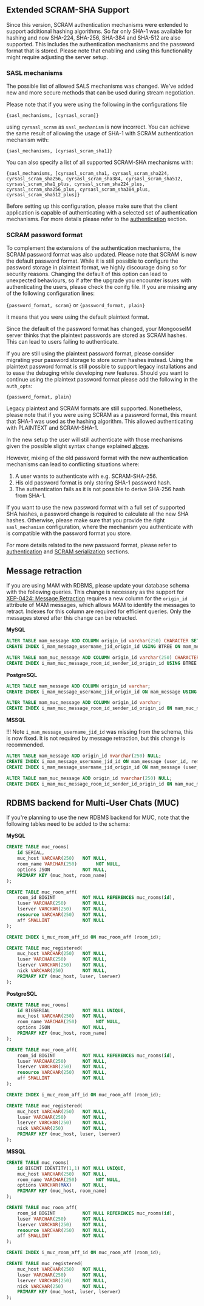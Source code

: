 ## Extended SCRAM-SHA Support

Since this version, SCRAM authentication mechanisms were extended to support additional hashing algorithms.
So far only SHA-1 was available for hashing and now SHA-224, SHA-256, SHA-384 and SHA-512 are also supported.
This includes the authentication mechanisms and the password format that is stored.
Please note that enabling and using this functionality might require adjusting the server setup.

### SASL mechanisms

The possible list of allowed SALS mechanisms was changed. We've added new and more secure methods that can be used during stream negotiation.


Please note that if you were using the following in the configurations file

`{sasl_mechanisms, [cyrsasl_scram]}`

using `cyrsasl_scram` as `sasl_mechanism` is now incorrect.
You can achieve the same result of allowing the usage of SHA-1 with SCRAM authentication mechanism with:

`{sasl_mechanisms, [cyrsasl_scram_sha1]}`

You can also specify a list of all supported SCRAM-SHA mechanisms with:

`{sasl_mechanisms, [cyrsasl_scram_sha1, cyrsasl_scram_sha224, cyrsasl_scram_sha256, cyrsasl_scram_sha384, cyrsasl_scram_sha512, cyrsasl_scram_sha1_plus, cyrsasl_scram_sha224_plus, cyrsasl_scram_sha256_plus, cyrsasl_scram_sha384_plus, cyrsasl_scram_sha512_plus]}`

Before setting up this configuration, please make sure that the client application is capable of authenticating with a selected set of authentication mechanisms.
For more details please refer to the [authentication](../configuration/auth.md) section.

### SCRAM password format

To complement the extensions of the authentication mechanisms, the SCRAM password format was also updated.
Please note that SCRAM is now the default password format.
While it is still possible to configure the password storage in plaintext format, we highly discourage doing so for security reasons.
Changing the default of this option can lead to unexpected behaviours, so if after the upgrade you encounter issues with authenticating the users, please check the conifg file.
If you are missing any of the following configuration lines:

`{password_format, scram}` or `{password_format, plain}`

it means that you were using the default plaintext format.

Since the default of the password format has changed, your MongooseIM server thinks that the plaintext passwords are stored as SCRAM hashes.
This can lead to users failing to authenticate.

If you are still using the plaintext password format, please consider migrating your password storage to store scram hashes instead.
Using the plaintext password format is still possible to support legacy installations and to ease the debuging while developing new features.
Should you want to continue using the plaintext password format please add the following in the `auth_opts`:

`{password_format, plain}`

Legacy plaintext and SCRAM formats are still supported.
Nonetheless, please note that if you were using SCRAM as a password format, this meant that SHA-1 was used as the hashing algorithm.
This allowed authenticating with PLAINTEXT and SCRAM-SHA-1.

In the new setup the user will still authenticate with those mechanisms given the possible slight syntax change explained [above](#sasl-mechanisms).

However, mixing of the old password format with the new authentication mechanisms can lead to conflicting situations where:

1. A user wants to authenticate with e.g. SCRAM-SHA-256.
2. His old password format is only storing SHA-1 password hash.
3. The authentication fails as it is not possible to derive SHA-256 hash from SHA-1.

If you want to use the new password format with a full set of supported SHA hashes, a password change is required to calculate all the new SHA hashes.
Otherwise, please make sure that you provide the right `sasl_mechanism` configuration, where the mechanism you authenticate with is compatible with the password format you store.

For more details related to the new password format, please refer to [authentication](../configuration/auth.md) and [SCRAM serialization](../developers-guide/SCRAM-serialization.md) sections.

## Message retraction

If you are using MAM with RDBMS, please update your database schema with the following queries. This change is necessary as the support for [XEP-0424: Message Retraction](http://xmpp.org/extensions/xep-0424.html) requires a new column for the `origin_id` attribute of MAM messages, which allows MAM to identify the messages to retract. Indexes for this column are required for efficient queries. Only the messages stored after this change can be retracted.

**MySQL**
```sql
ALTER TABLE mam_message ADD COLUMN origin_id varchar(250) CHARACTER SET binary;
CREATE INDEX i_mam_message_username_jid_origin_id USING BTREE ON mam_message (user_id, remote_bare_jid, origin_id);

ALTER TABLE mam_muc_message ADD COLUMN origin_id varchar(250) CHARACTER SET binary;
CREATE INDEX i_mam_muc_message_room_id_sender_id_origin_id USING BTREE ON mam_muc_message (room_id, sender_id, origin_id);
```

**PostgreSQL**
```sql
ALTER TABLE mam_message ADD COLUMN origin_id varchar;
CREATE INDEX i_mam_message_username_jid_origin_id ON mam_message USING BTREE (user_id, remote_bare_jid, origin_id);

ALTER TABLE mam_muc_message ADD COLUMN origin_id varchar;
CREATE INDEX i_mam_muc_message_room_id_sender_id_origin_id ON mam_muc_message USING BTREE (room_id, sender_id, origin_id);
```

**MSSQL**

!!! Note
    `i_mam_message_username_jid_id` was missing from the schema, this is now fixed. It is not required by message retraction, but this change is recommended.

```sql
ALTER TABLE mam_message ADD origin_id nvarchar(250) NULL;
CREATE INDEX i_mam_message_username_jid_id ON mam_message (user_id, remote_bare_jid, id);
CREATE INDEX i_mam_message_username_jid_origin_id ON mam_message (user_id, remote_bare_jid, origin_id);

ALTER TABLE mam_muc_message ADD origin_id nvarchar(250) NULL;
CREATE INDEX i_mam_muc_message_room_id_sender_id_origin_id ON mam_muc_message (room_id, sender_id, origin_id);
```

## RDBMS backend for Multi-User Chats (MUC)

If you're planning to use the new RDBMS backend for MUC, note that the following tables need to be added to the schema:

**MySQL**
```sql
CREATE TABLE muc_rooms(
    id SERIAL,
    muc_host VARCHAR(250)   NOT NULL,
    room_name VARCHAR(250)       NOT NULL,
    options JSON            NOT NULL,
    PRIMARY KEY (muc_host, room_name)
);

CREATE TABLE muc_room_aff(
    room_id BIGINT          NOT NULL REFERENCES muc_rooms(id),
    luser VARCHAR(250)      NOT NULL,
    lserver VARCHAR(250)    NOT NULL,
    resource VARCHAR(250)   NOT NULL,
    aff SMALLINT            NOT NULL
);

CREATE INDEX i_muc_room_aff_id ON muc_room_aff (room_id);

CREATE TABLE muc_registered(
    muc_host VARCHAR(250)   NOT NULL,
    luser VARCHAR(250)      NOT NULL,
    lserver VARCHAR(250)    NOT NULL,
    nick VARCHAR(250)       NOT NULL,
    PRIMARY KEY (muc_host, luser, lserver)
);
```

**PostgreSQL**
```sql
CREATE TABLE muc_rooms(
    id BIGSERIAL            NOT NULL UNIQUE,
    muc_host VARCHAR(250)   NOT NULL,
    room_name VARCHAR(250)       NOT NULL,
    options JSON            NOT NULL,
    PRIMARY KEY (muc_host, room_name)
);

CREATE TABLE muc_room_aff(
    room_id BIGINT          NOT NULL REFERENCES muc_rooms(id),
    luser VARCHAR(250)      NOT NULL,
    lserver VARCHAR(250)    NOT NULL,
    resource VARCHAR(250)   NOT NULL,
    aff SMALLINT            NOT NULL
);

CREATE INDEX i_muc_room_aff_id ON muc_room_aff (room_id);

CREATE TABLE muc_registered(
    muc_host VARCHAR(250)   NOT NULL,
    luser VARCHAR(250)      NOT NULL,
    lserver VARCHAR(250)    NOT NULL,
    nick VARCHAR(250)       NOT NULL,
    PRIMARY KEY (muc_host, luser, lserver)
);
```

**MSSQL**
```sql
CREATE TABLE muc_rooms(
    id BIGINT IDENTITY(1,1) NOT NULL UNIQUE,
    muc_host VARCHAR(250)   NOT NULL,
    room_name VARCHAR(250)       NOT NULL,
    options VARCHAR(MAX)    NOT NULL,
    PRIMARY KEY (muc_host, room_name)
);

CREATE TABLE muc_room_aff(
    room_id BIGINT          NOT NULL REFERENCES muc_rooms(id),
    luser VARCHAR(250)      NOT NULL,
    lserver VARCHAR(250)    NOT NULL,
    resource VARCHAR(250)   NOT NULL,
    aff SMALLINT            NOT NULL
);

CREATE INDEX i_muc_room_aff_id ON muc_room_aff (room_id);

CREATE TABLE muc_registered(
    muc_host VARCHAR(250)   NOT NULL,
    luser VARCHAR(250)      NOT NULL,
    lserver VARCHAR(250)    NOT NULL,
    nick VARCHAR(250)       NOT NULL,
    PRIMARY KEY (muc_host, luser, lserver)
);
```
